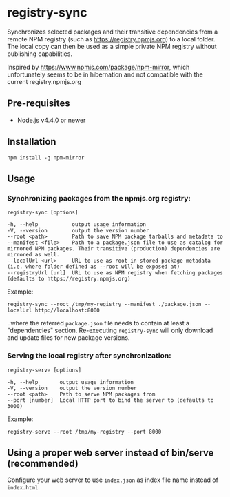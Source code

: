 # registry-sync

Synchronizes selected packages and their transitive dependencies from a remote NPM registry (such as https://registry.npmjs.org) to a local folder.
The local copy can then be used as a simple private NPM registry without publishing capabilities.

Inspired by https://www.npmjs.com/package/npm-mirror, which unfortunately seems to be in hibernation and not compatible with the current registry.npmjs.org

## Pre-requisites

- Node.js v4.4.0 or newer

## Installation

    npm install -g npm-mirror

## Usage

### Synchronizing packages from the npmjs.org registry:

    registry-sync [options]

    -h, --help           output usage information
    -V, --version        output the version number
    --root <path>        Path to save NPM package tarballs and metadata to
    --manifest <file>    Path to a package.json file to use as catalog for mirrored NPM packages. Their transitive (production) dependencies are mirrored as well.
    --localUrl <url>     URL to use as root in stored package metadata (i.e. where folder defined as --root will be exposed at)
    --registryUrl [url]  URL to use as NPM registry when fetching packages (defaults to https://registry.npmjs.org)

Example:

    registry-sync --root /tmp/my-registry --manifest ./package.json --localUrl http://localhost:8000

..where the referred ```package.json``` file needs to contain at least a "dependencies" section.
Re-executing ```registry-sync``` will only download and update files for new package versions.

### Serving the local registry after synchronization:

    registry-serve [options]

    -h, --help       output usage information
    -V, --version    output the version number
    --root <path>    Path to serve NPM packages from
    --port [number]  Local HTTP port to bind the server to (defaults to 3000)

Example:

    registry-serve --root /tmp/my-registry --port 8000

## Using a proper web server instead of bin/serve (recommended)

Configure your web server to use `index.json` as index file name instead of `index.html`.
